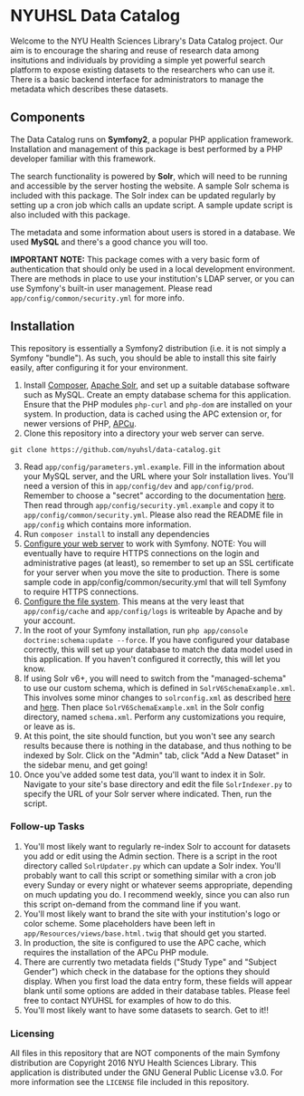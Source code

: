 # NYUHSL Data Catalog

Welcome to the NYU Health Sciences Library's Data Catalog project. Our aim is to encourage the sharing and reuse of research data among insitutions and individuals by providing a simple yet powerful search platform to expose existing datasets to the researchers who can use it. There is a basic backend interface for administrators to manage the metadata which describes these datasets.

## Components
The Data Catalog runs on **Symfony2**, a popular PHP application framework. Installation and management of this package is best performed by a PHP developer familiar with this framework.

The search functionality is powered by **Solr**, which will need to be running and accessible by the server hosting the website. A sample Solr schema is included with this package. The Solr index can be updated regularly by setting up a cron job which calls an update script. A sample update script is also included with this package.

The metadata and some information about users is stored in a database. We used **MySQL** and there's a good chance you will too.

**IMPORTANT NOTE:** This package comes with a very basic form of authentication that should only be used in a local development environment. There are methods in place to use your institution's LDAP server, or you can use Symfony's built-in user management. Please read `app/config/common/security.yml` for more info.

## Installation
This repository is essentially a Symfony2 distribution (i.e. it is not simply a Symfony "bundle"). As such, you should be able to install this site fairly easily, after configuring it for your environment.

1. Install [Composer](https://getcomposer.org/download/), [Apache Solr](https://lucene.apache.org/solr/guide/6_6/getting-started.html#getting-started), and set up a suitable database software such as MySQL. Create an empty database schema for this application. Ensure that the PHP modules `php-curl` and `php-dom` are installed on your system. In production, data is cached using the APC extension or, for newer versions of PHP, [APCu](https://pecl.php.net/package/APCu).
2. Clone this repository into a directory your web server can serve.
```
git clone https://github.com/nyuhsl/data-catalog.git
```
3. Read `app/config/parameters.yml.example`. Fill in the information about your MySQL server, and the URL where your Solr installation lives. You'll need a version of this in `app/config/dev` and `app/config/prod`. Remember to choose a "secret" according to the documentation [here](http://symfony.com/doc/current/reference/configuration/framework.html#secret). Then read through `app/config/security.yml.example` and copy it to `app/config/common/security.yml`. Please also read the README file in `app/config` which contains more information.
4. Run `composer install` to install any dependencies
5. [Configure your web server](http://symfony.com/doc/current/cookbook/configuration/web_server_configuration.html) to work with Symfony. NOTE: You will eventually have to require HTTPS connections on the login and administrative pages (at least), so remember to set up an SSL certificate for your server when you move the site to production. There is some sample code in app/config/common/security.yml that will tell Symfony to require HTTPS connections.
6. [Configure the file
   system](https://symfony.com/doc/2.8/setup/file_permissions.html). This
means at the very least that `app/config/cache` and `app/config/logs` is
writeable by Apache and by your account.
7. In the root of your Symfony installation, run `php app/console doctrine:schema:update --force`. If you have configured your database correctly, this will set up your database to match the data model used in this application. If you haven't configured it correctly, this will let you know.
8. If using Solr v6+, you will need to switch from the "managed-schema" to use our custom schema, which is defined in `SolrV6SchemaExample.xml`. This involves some minor changes to `solrconfig.xml` as described [here](https://cwiki.apache.org/confluence/display/solr/Schema+Factory+Definition+in+SolrConfig#SchemaFactoryDefinitioninSolrConfig-Classicschema.xml) and [here](http://stackoverflow.com/a/31721587). Then place `SolrV6SchemaExample.xml` in the Solr config directory, named `schema.xml`. Perform any customizations you require, or leave as is.
9. At this point, the site should function, but you won't see any search results because there is nothing in the database, and thus nothing to be indexed by Solr. Click on the "Admin" tab, click "Add a New Dataset" in the sidebar menu, and get going!
10. Once you've added some test data, you'll want to index it in Solr. Navigate to your site's base directory and edit the file `SolrIndexer.py` to specify the URL of your Solr server where indicated. Then, run the script.

### Follow-up Tasks
1. You'll most likely want to regularly re-index Solr to account for datasets you add or edit using the Admin section. There is a script in the root directory called `SolrUpdater.py` which can update a Solr index. You'll probably want to call this script or something similar with a cron job every Sunday or every night or whatever seems appropriate, depending on much updating you do. I recommend weekly, since you can also run this script on-demand from the command line if you want.
2. You'll most likely want to brand the site with your institution's logo or color scheme. Some placeholders have been left in `app/Resources/views/base.html.twig` that should get you started.
3. In production, the site is configured to use the APC cache, which requires the installation of the APCu PHP module.
4. There are currently two metadata fields ("Study Type" and "Subject Gender") which check in the database for the options they should display. When you first load the data entry form, these fields will appear blank until some options are added in their database tables. Please feel free to contact NYUHSL for examples of how to do this.
5. You'll most likely want to have some datasets to search. Get to it!!

### Licensing
All files in this repository that are NOT components of the main Symfony distribution are Copyright 2016 NYU Health Sciences Library. This application is distributed under the GNU General Public License v3.0. For more information see the `LICENSE` file included in this repository.
